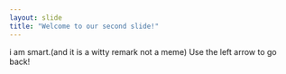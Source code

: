 ```yaml
---
layout: slide
title: "Welcome to our second slide!"
---
```

i am smart.(and it is a witty remark not a meme)
Use the left arrow to go back!
